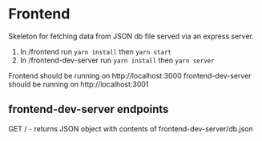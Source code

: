 # Frontend

Skeleton for fetching data from JSON db file served via an express server.

1. In /frontend run `yarn install` then `yarn start`
2. In /frontend-dev-server run `yarn install` then `yarn server`

Frontend should be running on http://localhost:3000
frontend-dev-server should be running on http://localhost:3001

## frontend-dev-server endpoints
GET / - returns JSON object with contents of frontend-dev-server/db.json

